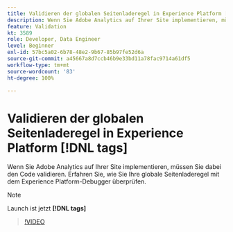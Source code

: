 ```yaml
---
title: Validieren der globalen Seitenladeregel in Experience Platform [!DNL tags]
description: Wenn Sie Adobe Analytics auf Ihrer Site implementieren, müssen Sie dabei den Code validieren. Erfahren Sie, wie Sie Ihre globale Seitenladeregel mit dem Experience Platform-Debugger überprüfen.
feature: Validation
kt: 3589
role: Developer, Data Engineer
level: Beginner
exl-id: 57bc5a02-6b78-48e2-9b67-85b97fe52d6a
source-git-commit: a45667a8d7ccb46b9e33bd11a78fac9714a61df5
workflow-type: tm+mt
source-wordcount: '83'
ht-degree: 100%

---
```


# Validieren der globalen Seitenladeregel in Experience Platform [!DNL tags]

Wenn Sie Adobe Analytics auf Ihrer Site implementieren, müssen Sie dabei den Code validieren. Erfahren Sie, wie Sie Ihre globale Seitenladeregel mit dem Experience Platform-Debugger überprüfen.

>[!NOTE]
>
> Launch ist jetzt **[!DNL tags]**

>[!VIDEO](https://video.tv.adobe.com/v/31806/?quality=12&learn=on&captions=ger)
